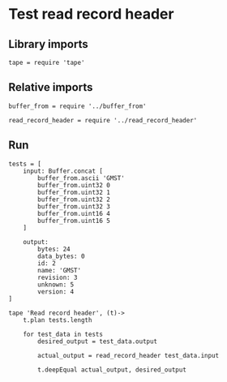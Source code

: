 # Test read record header

## Library imports

	tape = require 'tape'


## Relative imports

	buffer_from = require '../buffer_from'

	read_record_header = require '../read_record_header'


## Run

	tests = [
		input: Buffer.concat [
			buffer_from.ascii 'GMST'
			buffer_from.uint32 0
			buffer_from.uint32 1
			buffer_from.uint32 2
			buffer_from.uint32 3
			buffer_from.uint16 4
			buffer_from.uint16 5
		]

		output:
			bytes: 24
			data_bytes: 0
			id: 2
			name: 'GMST'
			revision: 3
			unknown: 5
			version: 4
	]

	tape 'Read record header', (t)->
		t.plan tests.length

		for test_data in tests
			desired_output = test_data.output

			actual_output = read_record_header test_data.input

			t.deepEqual actual_output, desired_output
